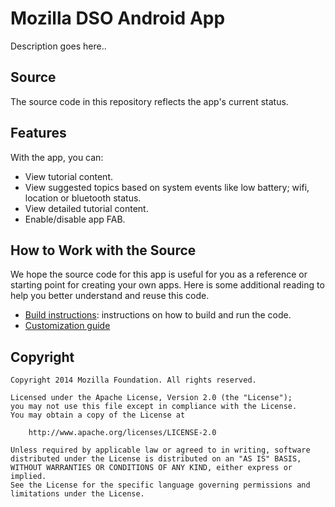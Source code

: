 Mozilla DSO Android App
======================

Description goes here..

<h2>Source</h2>

The source code in this repository reflects the app's current status.

<h2>Features</h2>

With the app, you can:

- View tutorial content.
- View suggested topics based on system events like low battery; wifi, location or bluetooth status.
- View detailed tutorial content.
- Enable/disable app FAB.

<h2>How to Work with the Source</h2>

We hope the source code for this app is useful for you as a reference or starting point for creating your own apps. Here is some additional reading to help you better understand and reuse this code.

  * [Build instructions](doc/BUILDING.md): instructions on how to build and run the code.
  * [Customization guide](doc/CUSTOM.md)

<h2>Copyright</h2>

    Copyright 2014 Mozilla Foundation. All rights reserved.

    Licensed under the Apache License, Version 2.0 (the "License");
    you may not use this file except in compliance with the License.
    You may obtain a copy of the License at

        http://www.apache.org/licenses/LICENSE-2.0

    Unless required by applicable law or agreed to in writing, software
    distributed under the License is distributed on an "AS IS" BASIS,
    WITHOUT WARRANTIES OR CONDITIONS OF ANY KIND, either express or implied.
    See the License for the specific language governing permissions and
    limitations under the License.
